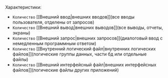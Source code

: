 Характеристики:
- `Количество` [[Внешний ввод|внешних вводов]](все вводы пользователя, отделены от запросов)
- `Количество` [[Внешний вывод|внешних выводов]](все выводы, отчеты, экраны)
- `Количество` [[Внешний запрос|внешних запросов]](диалоговый ввод с немедленным программным ответом)
- `Количество` [[Внутренний логический файл|внутренних логических файлов]](логические группы данных, части бд или отдельные файлы)
- `Количество` [[Внешний интерфейсный файл|внешних интерфейсных файлов]](логические файлы других приложений)